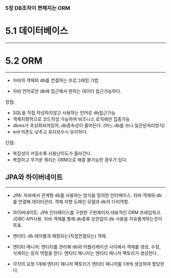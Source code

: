 
###  5장 DB조작이 편해지는 ORM

# 5.1 데이터베이스
---


# 5.2 ORM
---

- 자바의 객체와 db를 연결하는 프로그래밍 기법

- 자바 언어로만 db에 접근해서 원하는 데이터 접근가능하다.

장점:
- SQL을 직접 작성하지않고 사용하는 언어로 db접근가능
- 객체지향적으로 코드작성 가능하여 비즈니스 로직에만 집중가능
- dbms가 추상화되어있어, db종속성이 줄어든다. (어느 db를 쓰나 일관된처리방식)
- erd 의존도 낮추고 유지보수시 유리하다.


단점:
- 복잡성이 커질수록 사용난이도가 올라간다.
- 복잡하고 무거운 쿼리는 ORM으로 해결 불가능한 경우가 있다.


  

## JPA와 하이버네이트
---
- JPA: 자바에서 관계형 db를 사용하는 방식을 정의한 인터페이스. 자바 객체와 db를 연결해 데이터관리. 객체 지향 도메인 모델과 db의 다리역할.
- 하이버네이트:  JPA 인터페이스를 구현한 구현체이자 대표적인 ORM 프레임워크. JDBC API사용. 자바 객체를 통해 db종류 상관없이 db 사용을 자유롭게하는것이 목표.


- 엔티티: db 테이블과 매핑되는(직접연결되는) 객체.
- 엔티티 매니저: 엔티티를 관리해 db와 어플리케이션 사이에서 객체를 생성, 수정, 삭제하는 등의 역할을 한다. 엔티티 매니저는 엔티티 매니저 팩토리가 생성한다.
-  각각의 요청 1개에 엔티티 매니저 팩토리가 엔티티 매니저를 1개씩 생성하여 할당한다.





























